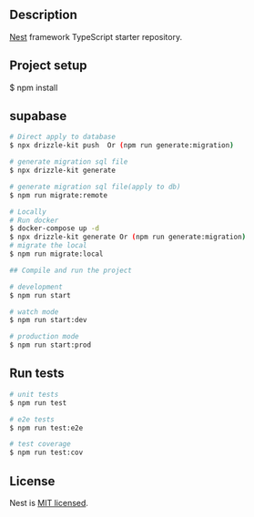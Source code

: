 ## Description

[Nest](https://github.com/nestjs/nest) framework TypeScript starter repository.

## Project setup

$ npm install

## supabase
```bash
# Direct apply to database
$ npx drizzle-kit push  Or (npm run generate:migration)

# generate migration sql file
$ npx drizzle-kit generate

# generate migration sql file(apply to db)
$ npm run migrate:remote  

# Locally
# Run docker 
$ docker-compose up -d 
$ npx drizzle-kit generate Or (npm run generate:migration)
# migrate the local  
$ npm run migrate:local 

## Compile and run the project

# development
$ npm run start

# watch mode
$ npm run start:dev

# production mode
$ npm run start:prod
```

## Run tests

```bash
# unit tests
$ npm run test

# e2e tests
$ npm run test:e2e

# test coverage
$ npm run test:cov
```

## License

Nest is [MIT licensed](https://github.com/nestjs/nest/blob/master/LICENSE).
